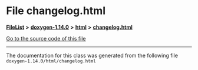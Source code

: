 

# File changelog.html



[**FileList**](files.md) **>** [**doxygen-1.14.0**](dir_9d5bad020669189c90cda983471be5d0.md) **>** [**html**](dir_05d1fd8a7cdd04f638f8b23196de02e2.md) **>** [**changelog.html**](changelog_8html.md)

[Go to the source code of this file](changelog_8html_source.md)





































































------------------------------
The documentation for this class was generated from the following file `doxygen-1.14.0/html/changelog.html`

